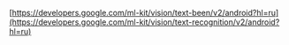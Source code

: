 [https://developers.google.com/ml-kit/vision/text-been/v2/android?hl=ru](https://developers.google.com/ml-kit/vision/text-recognition/v2/android?hl=ru)
